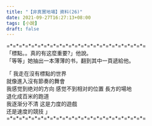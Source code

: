 ```yaml
---
title: "【非真實地場】資料(26)"
date: 2021-09-27T16:27:13+08:00
tags: [小說]
draft: false
---
```


=\*=\*=\*=\*=\*=\*=\*=\*=\*=\*=\*=\*=\*=\*=\*=\*=\*=\*=\*=\*=\*=\*=  
「標點。。真的有这麼重要?」他說。  
「等等」她抽出一本薄薄的书，翻到其中一頁遞給他。  
 
「 我走在沒有標點的世界  
   就像進入沒有節奏的舞會  
   我感觉到绝对的方向
   感觉不到相对的位置
   長方的場地  
   退化成百米的跑道  
   我逐渐分不清
   这是力度的遊戲  
   还是速度的競技 」    
=\*=\*=\*=\*=\*=\*=\*=\*=\*=\*=\*=\*=\*=\*=\*=\*=\*=\*=\*=\*=\*=\*=  